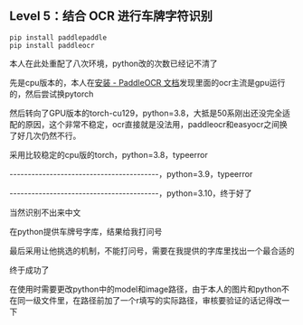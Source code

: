 ## Level 5：结合 OCR 进行车牌字符识别

```
pip install paddlepaddle
pip install paddleocr
```

本人在此处重配了八次环境，python改的次数已经记不清了

先是cpu版本的，本人在[安装 - PaddleOCR 文档](https://www.paddleocr.ai/main/version3.x/installation.html)发现里面的ocr主流是gpu运行的，然后尝试换pytorch

然后转向了GPU版本的torch-cu129，python=3.8，大抵是50系刚出还没完全适配的原因，这个非常不稳定，ocr直接就是没法用，paddleocr和easyocr之间换了好几次仍然不行。

采用比较稳定的cpu版的torch，python=3.8，typeerror

-----------------------------------------，python=3.9，typeerror

-----------------------------------------，python=3.10，终于好了

当然识别不出来中文

在python提供车牌号字库，结果给我打问号

最后采用让他挑选的机制，不能打问号，需要在我提供的字库里找出一个最合适的

终于成功了

在使用时需要更改python中的model和image路径，由于本人的图片和python不在同一级文件里，在路径前加了一个r填写的实际路径，审核要验证的话记得改一下
